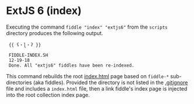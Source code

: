 ExtJS 6 (index)
======

Executing the command `fiddle "index" "extjs6"` from the `scripts` directory produces the following output.

     {{ ʕ・ɭ・ʔ }}
     
     FIDDLE-INDEX.SH
     12-19-18
     Done. All "extjs6" fiddles have been re-indexed.


This command rebuilds the root [index.html](index.html) page based on `fiddle-*` sub-directories (aka fiddles). Provided 
the directory is not listed in the [.gitignore](../../.gitignore) file and includes a `index.html` file, then a link fiddle's
index page is injected into the root collection index page.


